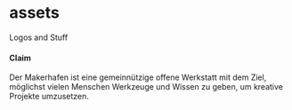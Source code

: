 # assets
Logos and Stuff
#### Claim
Der Makerhafen ist eine gemeinnützige offene Werkstatt mit dem Ziel, möglichst vielen Menschen Werkzeuge und Wissen zu geben, um kreative Projekte umzusetzen. 

